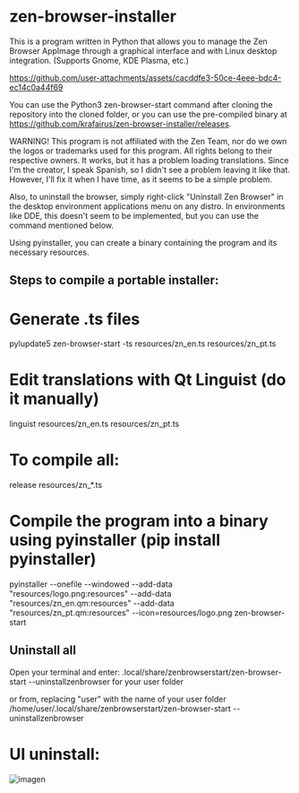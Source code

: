 # zen-browser-installer
This is a program written in Python that allows you to manage the Zen Browser AppImage through a graphical interface and with Linux desktop integration. (Supports Gnome, KDE Plasma, etc.)

https://github.com/user-attachments/assets/cacddfe3-50ce-4eee-bdc4-ec14c0a44f69

You can use the Python3 zen-browser-start command after cloning the repository into the cloned folder, or you can use the pre-compiled binary at https://github.com/krafairus/zen-browser-installer/releases.

WARNING!
This program is not affiliated with the Zen Team, nor do we own the logos or trademarks used for this program. All rights belong to their respective owners. It works, but it has a problem loading translations. Since I'm the creator, I speak Spanish, so I didn't see a problem leaving it like that. However, I'll fix it when I have time, as it seems to be a simple problem.

Also, to uninstall the browser, simply right-click "Uninstall Zen Browser" in the desktop environment applications menu on any distro. In environments like DDE, this doesn't seem to be implemented, but you can use the command mentioned below.

Using pyinstaller, you can create a binary containing the program and its necessary resources.

## Steps to compile a portable installer:

# Generate .ts files
pylupdate5 zen-browser-start -ts resources/zn_en.ts resources/zn_pt.ts

# Edit translations with Qt Linguist (do it manually)
linguist resources/zn_en.ts resources/zn_pt.ts

# To compile all:
release resources/zn_*.ts

# Compile the program into a binary using pyinstaller (pip install pyinstaller)
pyinstaller --onefile --windowed --add-data "resources/logo.png:resources" --add-data "resources/zn_en.qm:resources" --add-data "resources/zn_pt.qm:resources" --icon=resources/logo.png zen-browser-start

## Uninstall all
Open your terminal and enter:
.local/share/zenbrowserstart/zen-browser-start --uninstallzenbrowser
for your user folder

or from, replacing "user" with the name of your user folder
/home/user/.local/share/zenbrowserstart/zen-browser-start --uninstallzenbrowser

# UI uninstall:
![imagen](https://github.com/user-attachments/assets/b97bf332-c2af-4273-afd2-2989a7d3548c)

